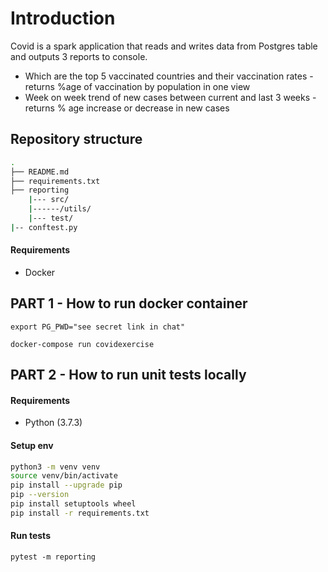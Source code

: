 # Introduction

Covid  is a spark application that reads and writes data from Postgres table and outputs 3 reports to console.

- Which are the top 5 vaccinated countries and their vaccination rates  - returns %age of vaccination by population in one view
- Week on week trend of new cases between current and last 3 weeks - returns % age increase or decrease in new cases 


## Repository structure


```bash
.
├── README.md
├── requirements.txt
├── reporting
    |--- src/
    |------/utils/
    |--- test/
|-- conftest.py
```


#### Requirements
- Docker


## PART 1 - How to run docker container

``` 
export PG_PWD="see secret link in chat"
```

```
docker-compose run covidexercise
```

## PART 2 - How to run unit tests locally
#### Requirements
- Python (3.7.3)
 
#### Setup env
```bash
python3 -m venv venv
source venv/bin/activate
pip install --upgrade pip
pip --version
pip install setuptools wheel
pip install -r requirements.txt
```
#### Run tests
``` 
pytest -m reporting
```


